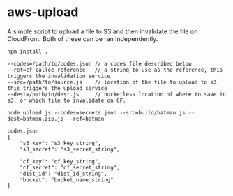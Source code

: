aws-upload
=========

A simple script to upload a file to S3 and then invalidate the file on CloudFront. Both of these can be ran independently.

    npm install .

```
--codes=/path/to/codes.json // a codes file described below
--ref=cf_callee_reference   // a string to use as the reference, this triggers the invalidation service
--src=/path/to/source.js    // location of the file to upload to s3, this triggers the upload service
--dest=/path/to/dest.js     // bucketless location of where to save in s3, or which file to invalidate on CF.

node upload.js --codes=secrets.json --src=build/batman.js --dest=batman.zip.js --ref=batman
```

```
codes.json
{
	"s3_key": "s3_key_string",
	"s3_secret": "s3_secret_string",

	"cf_key": "cf_key_string",
	"cf_secret": "cf_secret_string",
	"dist_id": "dist_id_string",
	"bucket": "bucket_name_string"
}
```
